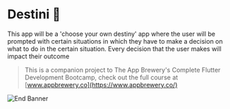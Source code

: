 
# Destini 🤔

This app will be a 'choose your own destiny' app where the user will be prompted with certain situations in which they have to make a decision on what to do in the certain situation. Every decision that the user makes will impact their outcome


>This is a companion project to The App Brewery's Complete Flutter Development Bootcamp, check out the full course at [www.appbrewery.co](https://www.appbrewery.co/)

![End Banner](https://github.com/londonappbrewery/Images/blob/master/readme-end-banner.png)